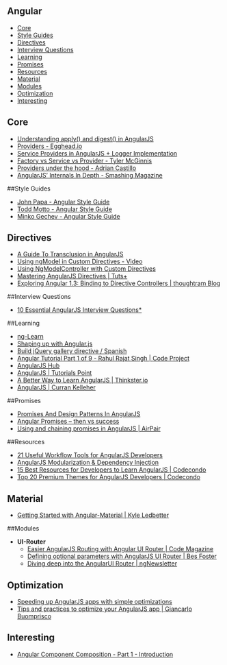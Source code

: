 Angular
---
- [Core](#core)
- [Style Guides](#style-guides)
- [Directives](#directives)
- [Interview Questions](#interview-questions)
- [Learning](#learning)
- [Promises](#promises)
- [Resources](#resources)
- [Material](#material)
- [Modules](#modules)
- [Optimization](#optimization)
- [Interesting](#interesting)

## Core
- [Understanding apply() and digest() in AngularJS](https://www.airpair.com/javascript/posts/understanding-apply-and-digest-in-angularjs)
- [Providers - Egghead.io ](https://egghead.io/lessons/angularjs-providers)
- [Service Providers in AngularJS + Logger Implementation](http://www.webdeveasy.com/service-providers-in-angularjs-and-logger-implementation/)
- [Factory vs Service vs Provider - Tyler McGinnis](http://tylermcginnis.com/angularjs-factory-vs-service-vs-provider/)
- [Providers under the hood - Adrian Castillo](http://blog.crowdint.com/2015/03/18/angularjs-providers-under-the-hood.html)
- [AngularJS’ Internals In Depth - Smashing Magazine](http://www.smashingmagazine.com/2015/01/angularjs-internals-in-depth/)

##Style Guides
- [John Papa - Angular Style Guide ](https://github.com/johnpapa/angular-styleguide)
- [Todd Motto - Angular Style Guide ](https://github.com/toddmotto/angularjs-styleguide)
- [Minko Gechev - Angular Style Guide](https://mgechev.github.io/angularjs-style-guide/)

## Directives
- [A Guide To Transclusion in AngularJS](http://teropa.info/blog/2015/06/09/transclusion.html)
- [Using ngModel in Custom Directives - Video](https://egghead.io/lessons/angularjs-using-ngmodel-in-custom-directives)
- [Using NgModelController with Custom Directives](http://www.chroder.com/2014/02/01/using-ngmodelcontroller-with-custom-directives/)
- [Mastering AngularJS Directives | Tuts+](http://code.tutsplus.com/tutorials/mastering-angularjs-directives--cms-22511)
- [Exploring Angular 1.3: Binding to Directive Controllers | thoughtram Blog](http://blog.thoughtram.io/angularjs/2015/01/02/exploring-angular-1.3-bindToController.html)
 
##Interview Questions
- [10 Essential AngularJS Interview Questions*](http://www.toptal.com/angular-js/interview-questions)
 
##Learning
- [ng-Learn](http://ng-learn.org/)
- [Shaping up with Angular.js](http://campus.codeschool.com/courses/shaping-up-with-angular-js/intro)
- [Build jQuery gallery directive / Spanish](http://house1690.blogspot.com/2015/06/crear-una-directiva-angular-con-una.html)
- [Angular Tutorial Part 1 of 9 - Rahul Rajat Singh | Code Project  ](http://www.codeproject.com/Articles/993297/Angular-Tutorial-Part-Introduction-to-Angular-js)
- [AngularJS Hub](http://www.angularjshub.com/)
- [AngularJS | Tutorials Point](http://www.tutorialspoint.com/angularjs/index.htm)
- [A Better Way to Learn AngularJS | Thinkster.io](https://thinkster.io/a-better-way-to-learn-angularjs/)
- [AngularJS | Curran Kelleher](https://github.com/curran/screencasts/tree/gh-pages/introToAngular)

##Promises
- [Promises And Design Patterns In AngularJS](http://blog.xebia.com/2014/02/23/promises-and-design-patterns-in-angularjs/)
- [Angular Promises – then vs success](http://www.syntaxsuccess.com/viewarticle/angular-promises%E2%80%93then-vs-success)
- [Using and chaining promises in AngularJS | AirPair ](https://www.airpair.com/angularjs/posts/angularjs-promises)

##Resources
- [21 Useful Workflow Tools for AngularJS Developers](http://codecondo.com/useful-workflow-tools-for-angularjs-developers/)
- [AngularJS Modularization & Dependency Injection](http://tutorials.jenkov.com/angularjs/dependency-injection.html)
- [15 Best Resources for Developers to Learn AngularJS | Codecondo](http://codecondo.com/15-best-resources-for-developers-to-learn-angularjs/)
- [
Top 20 Premium Themes for AngularJS Developers | Codecondo](http://codecondo.com/premium-themes-for-angularjs-developers/)

## Material 
- [Getting Started with Angular-Material | Kyle Ledbetter](https://medium.com/materialup-exploring-material-design/getting-started-with-angular-material-3ee3cdb8ecd8)

##Modules
- **UI-Router**
  - [Easier AngularJS Routing with Angular UI Router | Code Magazine](http://www.codemag.com/Article/1505061)
  - [Defining optional parameters with AngularJS UI Router | Bes Foster](http://benfoster.io/blog/ui-router-optional-parameters)
  - [Diving deep into the AngularUI Router | ngNewsletter](http://www.ng-newsletter.com/posts/angular-ui-router.html)
  
## Optimization
- [Speeding up AngularJS apps with simple optimizations](https://www.binpress.com/tutorial/speeding-up-angular-js-with-simple-optimizations)
- [Tips and practices to optimize your AngularJS app | Giancarlo Buomprisco](https://medium.com/developers-writing/tips-and-practices-to-optimize-your-angularjs-app-8118550ff808)

## Interesting
- [Angular Component Composition - Part 1 - Introduction](http://nicholasboll.com/articles/angular-component-composition-part-1/)
